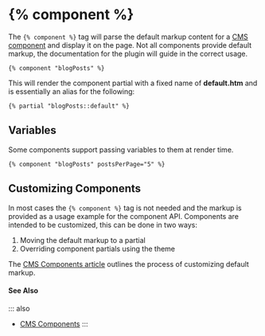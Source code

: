 # {% component %}

The `{% component %}` tag will parse the default markup content for a [CMS component](../cms/components.md) and display it on the page. Not all components provide default markup, the documentation for the plugin will guide in the correct usage.

```twig
{% component "blogPosts" %}
```

This will render the component partial with a fixed name of **default.htm** and is essentially an alias for the following:

```twig
{% partial "blogPosts::default" %}
```

## Variables

Some components support passing variables to them at render time.

```twig
{% component "blogPosts" postsPerPage="5" %}
```

## Customizing Components

In most cases the `{% component %}` tag is not needed and the markup is provided as a usage example for the component API. Components are intended to be customized, this can be done in two ways:

1. Moving the default markup to a partial
1. Overriding component partials using the theme

The [CMS Components article](../../cms/themes/components.md) outlines the process of customizing default markup.

#### See Also

::: also
* [CMS Components](../../cms/themes/components.md)
:::
